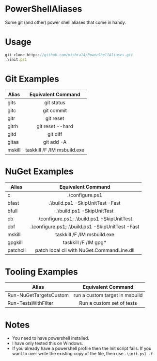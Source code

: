 # PowerShellAliases
Some git (and other) power shell aliases that come in handy.

# Usage
```javascript
git clone https://github.com/mishra14/PowerShellAliases.git
.\init.ps1
```

# Git Examples

| Alias          | Equivalent Command    |
| -------------- |:---------------------:|
| gits           | git status            |
| gitc           | git commit            |
| gitr           | git reset             |
| gitrh          | git reset --hard      |
| gitd           | git diff              |
| gitaa          | git add -A            |
| mskill         | taskkill /F /IM msbuild.exe  |

# NuGet Examples

| Alias          | Equivalent Command    |
| -------------- |:---------------------:|
| c              | .\configure.ps1       |
| bfast          | .\build.ps1 -SkipUnitTest -Fast   |
| bfull          | .\build.ps1 -SkipUnitTest     |
| cb             | .\configure.ps1; .\build.ps1 -SkipUnitTest   |
| cbf            | .\configure.ps1; .\build.ps1 -SkipUnitTest -Fast   |
| mskill         | taskkill /F /IM msbuild.exe  |
| gpgkill        | taskkill /F /IM gpg*         |
| patchcli       | patch local cli with NuGet.CommandLine.dll  |

# Tooling Examples

| Alias          | Equivalent Command    |
| -------------- |:---------------------:|
| Run-NuGetTargetsCustom | run a custom target in msbuild |
| Run-TestsWithFilter    | Run a custom set of tests      |

# Notes

* You need to have powershell installed.
* I have only tested this on Windows.
* If you already have a powershell profile then the Init script fails. If you want to over write the existing copy of the file, then use ```.\init.ps1 -f```
